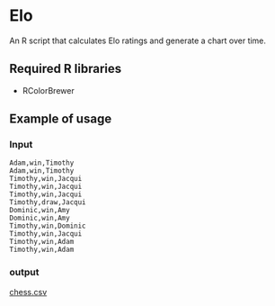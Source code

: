 # Elo
An R script that calculates Elo ratings and generate a chart over time.

## Required R libraries
* RColorBrewer

## Example of usage
### Input
```
Adam,win,Timothy
Adam,win,Timothy
Timothy,win,Jacqui
Timothy,win,Jacqui
Timothy,win,Jacqui
Timothy,draw,Jacqui
Dominic,win,Amy
Dominic,win,Amy
Timothy,win,Dominic
Timothy,win,Jacqui
Timothy,win,Adam
Timothy,win,Adam
```

### output
[chess.csv](http://timgurto.com/chess.svg)
